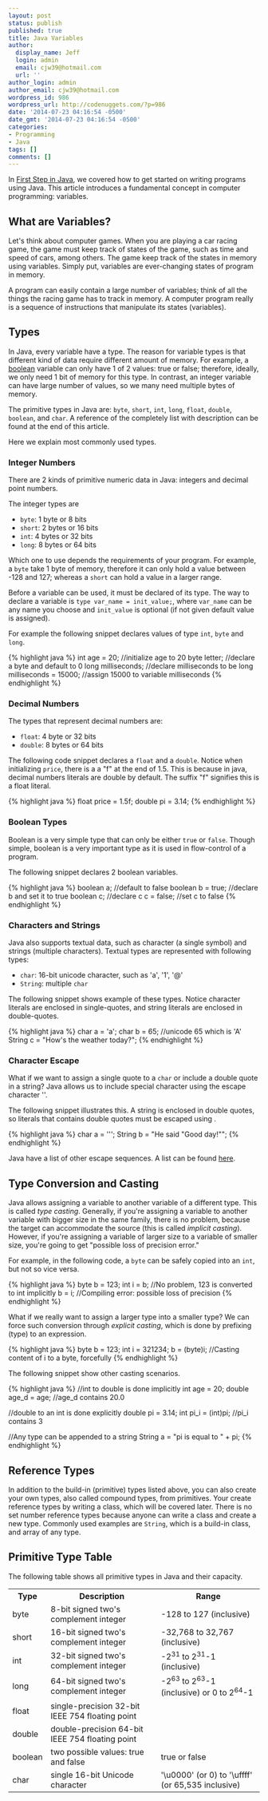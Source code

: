```yaml
---
layout: post
status: publish
published: true
title: Java Variables
author:
  display_name: Jeff
  login: admin
  email: cjw39@hotmail.com
  url: ''
author_login: admin
author_email: cjw39@hotmail.com
wordpress_id: 986
wordpress_url: http://codenuggets.com/?p=986
date: '2014-07-23 04:16:54 -0500'
date_gmt: '2014-07-23 04:16:54 -0500'
categories:
- Programming
- Java
tags: []
comments: []
---
```

In <a href="http://codenuggets.com/2014/06/20/first-step-in-java/" target="_blank">First Step in Java</a>, we covered how to get started on writing programs using Java. This article introduces a  fundamental concept in computer programming: variables.

## What are Variables?

Let's think about computer games. When you are playing a car racing game, the game must keep track of states of the game, such as time and speed of cars, among others. The game keep track of the states in memory using variables. Simply put, variables are ever-changing states of program in memory.

A program can easily contain a large number of variables; think of all the things the racing game has to track in memory. A computer program really is a sequence of instructions that manipulate its states (variables).

## Types

In Java, every variable have a type. The reason for variable types is that different kind of data require different amount of memory. For example, a <a href="http://en.wikipedia.org/wiki/Boolean_data_type" target="_blank">boolean</a> variable can only have 1 of 2 values: true or false; therefore, ideally, we only need 1 bit of memory for this type. In contrast, an integer variable can have large number of values, so we many need multiple bytes of memory.

The primitive types in Java are: `byte`, `short`, `int`, `long`, `float`, `double`, `boolean`, and `char`. A reference of the completely list with description can be found at the end of this article.

Here we explain most commonly used types.

### Integer Numbers

There are 2 kinds of primitive numeric data in Java: integers and decimal point numbers.

The integer types are 

- `byte`: 1 byte or 8 bits
- `short`: 2 bytes or 16 bits
- `int`: 4 bytes or 32 bits
- `long`: 8 bytes or 64 bits

Which one to use depends the requirements of your program. For example, a `byte` take 1 byte of memory, therefore it can only hold a value between -128 and 127; whereas a `short` can hold a value in a larger range.

Before a variable can be used, it must be declared of its type. The way to declare a variable is `type var_name = init_value;`, where `var_name` can be any name you choose and `init_value` is optional (if not given default value is assigned).

For example the following snippet declares values of type `int`, `byte` and `long`.

{% highlight java %}
int age = 20; //initialize age to 20
byte letter;  //declare a byte and default to 0
long milliseconds; //declare milliseconds to be long
milliseconds = 15000; //assign 15000 to variable milliseconds
{% endhighlight %}

### Decimal Numbers

The types that represent decimal numbers are:

- `float`: 4 byte or 32 bits
- `double`: 8 bytes or 64 bits

The following code snippet declares a `float` and a `double`. Notice when initializing `price`, there is a a "f" at the end of 1.5. This is because in java, decimal numbers literals are double by default. The suffix "f" signifies this is a float literal.

{% highlight java %}
float price = 1.5f;
double pi = 3.14;
{% endhighlight %}

### Boolean Types

Boolean is a very simple type that can only be either `true` or `false`. Though simple, boolean is a very important type as it is used in flow-control of a program.

The following snippet declares 2 boolean variables.

{% highlight java %}
boolean a;        //default to false
boolean b = true; //declare b and set it to true
boolean c;        //declare c
c = false;        //set c to false
{% endhighlight %}

### Characters and Strings

Java also supports textual data, such as character (a single symbol) and strings (multiple characters). Textual types are represented with following types:

- `char`: 16-bit unicode character, such as 'a', '1', '@'
- `String`: multiple `char`

The following snippet shows example of these types. Notice character literals are enclosed in single-quotes, and string literals are enclosed in double-quotes.

{% highlight java %}
char   a = 'a';
char   b = 65;  //unicode 65 which is 'A'
String c = "How's the weather today?";
{% endhighlight %}

### Character Escape

What if we want to assign a single quote to a `char` or include a double quote in a string? Java allows us to include special character using the escape character '\'.

The following snippet illustrates this. A string is enclosed in double quotes, so literals that contains double quotes must be escaped using \.

{% highlight java %}
char   a = '\'';
String b = "He said \"Good day!\"";
{% endhighlight %}

Java have a list of other escape sequences. A list can be found <a href="http://docs.oracle.com/javase/tutorial/java/data/characters.html" target="_blank">here</a>.

## Type Conversion and Casting

Java allows assigning a variable to another variable of a different type. This is called <em>type casting</em>. Generally, if you're assigning a variable to another variable with bigger size in the same family, there is no problem, because the target can accommodate the source (this is called <em>implicit casting</em>). However, if you're assigning a variable of larger size to a variable of smaller size, you're going to get "possible loss of precision error."

For example, in the following code, a `byte` can be safely copied into an `int`, but not so vice versa.

{% highlight java %}
byte b = 123;
int  i = b;   //No problem, 123 is converted to int implicitly
b = i;        //Compiling error: possible loss of precision
{% endhighlight %}

What if we really want to assign a larger type into a smaller type? We can force such conversion through <em>explicit casting</em>, which is done by prefixing (type) to an expression.

{% highlight java %}
byte b = 123;
int  i = 321234;
b = (byte)i;      //Casting content of i to a byte, forcefully
{% endhighlight %}

The following snippet show other casting scenarios.

{% highlight java %}
//int to double is done implicitly
int    age   = 20;
double age_d = age; //age_d contains 20.0

//double to an int is done explicitly
double pi   = 3.14;
int    pi_i = (int)pi; //pi_i contains 3

//Any type can be appended to a string
String a = "pi is equal to " + pi;
{% endhighlight %}

## Reference Types

In addition to the build-in (primitive) types listed above, you can also create your own types, also called compound types, from primitives. Your create reference types by writing a class, which will be covered later. There is no set number reference types because anyone can write a class and create a new type. Commonly used examples are `String`, which is a build-in class, and array of any type.

## Primitive Type Table

The following table shows all primitive types in Java and their capacity.

<table>
<tr>
<th>Type</th>
<th>Description</th>
<th>Range</th>
</tr>
<tr>
<td>byte</td>
<td>8-bit signed two's complement integer</td>
<td>-128 to 127 (inclusive)</td>
</tr>
<tr>
<td>short</td>
<td>16-bit signed two's complement integer</td>
<td>-32,768 to 32,767 (inclusive)</td>
</tr>
<tr>
<td>int</td>
<td>32-bit signed two's complement integer</td>
<td>-2<sup>31</sup> to 2<sup>31</sup>-1 (inclusive)</td>
</tr>
<tr>
<td>long</td>
<td>64-bit signed two's complement integer</td>
<td>-2<sup>63</sup> to 2<sup>63</sup>-1 (inclusive) or 0 to 2<sup>64</sup>-1</td>
</tr>
<tr>
<td>float</td>
<td>single-precision 32-bit IEEE 754 floating point</td>
<td></td>
</tr>
<tr>
<td>double</td>
<td>double-precision 64-bit IEEE 754 floating point</td>
<td></td>
</tr>
<tr>
<td>boolean</td>
<td>two possible values: true and false</td>
<td>true or false</td>
</tr>
<tr>
<td>char</td>
<td>single 16-bit Unicode character</td>
<td>'\u0000' (or 0) to '\uffff' (or 65,535 inclusive)</td>
</tr>
</table>